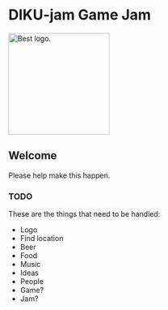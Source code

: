 # DIKU-jam Game Jam

<img src="https://diku-jam.github.io/assets/logo.png" alt="Best logo." width="200" height="200">

## Welcome

Please help make this happen.

### TODO

These are the things that need to be handled:

- Logo
- Find location
- Beer
- Food
- Music
- Ideas
- People
- Game?
- Jam?

